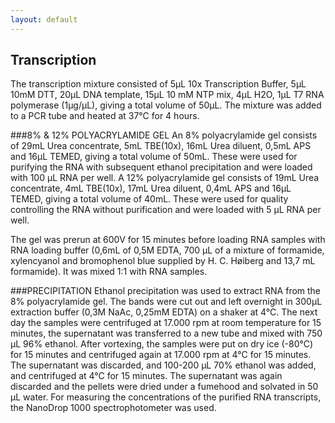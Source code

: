 ```yaml
---
layout: default
---
```

## Transcription

The transcription mixture consisted of 5μL 10x Transcription Buffer, 5μL 10mM DTT, 20μL DNA template, 15μL 10 mM NTP mix, 4μL H2O, 1μL T7 RNA polymerase (1μg/μL), giving a total volume of 50μL. The mixture was added to a PCR tube and heated at 37°C for 4 hours.

###8% & 12% POLYACRYLAMIDE GELAn 8% polyacrylamide gel consists of 29mL Urea concentrate, 5mL TBE(10x), 16mL Urea diluent, 0,5mL APS and 16μL TEMED, giving a total volume of 50mL. These were used for purifying the RNA with subsequent ethanol precipitation and were loaded with 100 µL RNA per well.A 12% polyacrylamide gel consists of 19mL Urea concentrate, 4mL TBE(10x), 17mL Urea diluent, 0,4mL APS and 16μL TEMED, giving a total volume of 40mL. These were used for quality controlling the RNA without purification and were loaded with 5 µL RNA per well.The gel was prerun at 600V for 15 minutes before loading RNA samples with RNA loading buffer (0,6mL of 0,5M EDTA, 700 μL of a mixture of formamide, xylencyanol and bromophenol blue supplied by H. C. Høiberg and 13,7 mL formamide). It was mixed 1:1 with RNA samples. 

###PRECIPITATIONEthanol precipitation was used to extract RNA from the 8% polyacrylamide gel. The bands were cut out and left overnight in 300μL extraction buffer (0,3M NaAc, 0,25mM EDTA) on a shaker at 4°C. The next day the samples were centrifuged at 17.000 rpm at room temperature for 15 minutes, the supernatant was transferred to a new tube and mixed with 750 μL 96% ethanol.  After vortexing, the samples were put on dry ice (-80°C) for 15 minutes and centrifuged again at 17.000 rpm at 4°C for 15 minutes. The supernatant was discarded, and 100-200 μL 70% ethanol was added, and centrifuged at 4°C for 15 minutes. The supernatant was again discarded and the pellets were dried under a fumehood and solvated in 50 μL water.For measuring the concentrations of the purified RNA transcripts, the NanoDrop 1000 spectrophotometer was used.